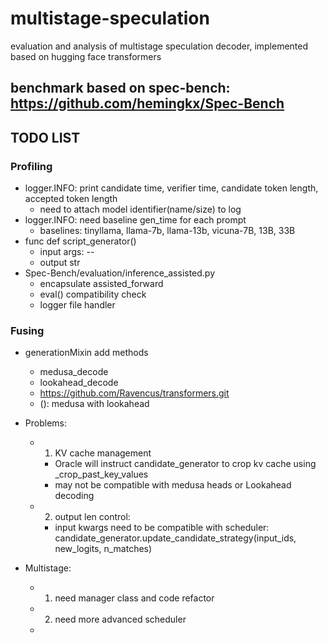 # multistage-speculation
evaluation and analysis of multistage speculation decoder, implemented based on hugging face transformers
## benchmark based on spec-bench: https://github.com/hemingkx/Spec-Bench


## TODO LIST

### Profiling

- logger.INFO: print candidate time, verifier time, candidate token length, accepted token length
  - need to attach model identifier(name/size) to log
- logger.INFO: need baseline gen_time for each prompt
    - baselines: tinyllama, llama-7b, llama-13b, vicuna-7B, 13B, 33B
- func def script_generator()
  - input args: --
  - output str
- Spec-Bench/evaluation/inference_assisted.py
  - encapsulate assisted_forward
  - eval() compatibility check
  - logger file handler

### Fusing

- generationMixin add methods
  - medusa_decode
  - lookahead_decode
  - https://github.com/Ravencus/transformers.git
  - (): medusa with lookahead


- Problems:
  - 1. KV cache management
    - Oracle will instruct candidate_generator to crop kv cache using _crop_past_key_values
    - may not be compatible with medusa heads or Lookahead decoding
  
  - 2. output len control:
    - input kwargs need to be compatible with scheduler: candidate_generator.update_candidate_strategy(input_ids, new_logits, n_matches)

- Multistage:
  - 1. need manager class and code refactor
  - 2. need more advanced scheduler
  - 